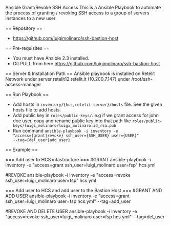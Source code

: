 Ansible Grant/Revoke SSH Access
This is a Ansible Playbook to automate the process of granting / revoking SSH access to a group of servers instances to a new user

== Repository ==
* https://github.com/luigimolinaro/ssh-bastion-host

== Pre-requisites ==
* You must have Ansible 2.3 installed.
* Git PULL from here https://github.com/luigimolinaro/ssh-bastion-host

== Server & Installation Path ==
Ansible playbook is installed on Retelit Network under server retelit12.retelit.it (10.200.7.147) under /root/ssh-access-manager


== Run Playbook ==
* Add hosts in <code>inventory/{hcs,retelit-server}/hosts</code> file. See the given hosts file to add hosts.
* Add public key in <code>roles/public-keys/</code>. e.g if we grant access for john doe user, copy and rename public key into that path like <code>roles/public-keys/luigi_molinaro/luigi_molinaro.id_rsa.pub</code>
* Run command <code>ansible-playbook -i inventory -e "access={grant|revoke} ssh_user={SSH_USER} user={USER}" --tag={del_user|add_user}</code>

== Example ==

=== Add user to HCS infastructure ===
 #GRANT
 ansible-playbook -i inventory -e "access=grant ssh_user=luigi_molinaro user=fsp" hcs.yml

 #REVOKE
 ansible-playbook -i inventory -e "access=revoke ssh_user=luigi_molinaro user=fsp" hcs.yml

=== Add user to HCS and add user to the Bastion Host ===
 #GRANT AND ADD USER
 ansible-playbook -i inventory -e "access=grant ssh_user=luigi_molinaro user=fsp hcs.yml" --tag=add_user

 #REVOKE AND DELETE USER
 ansible-playbook -i inventory -e "access=revoke ssh_user=luigi_molinaro user=fsp hcs.yml" --tag=del_user

